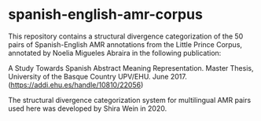 # spanish-english-amr-corpus


This repository contains a structural divergence categorization of the 50 pairs of Spanish-English AMR annotations from the Little Prince Corpus, annotated by Noelia Migueles Abraira in the following publication:

 A Study Towards Spanish Abstract Meaning Representation. Master Thesis, University of the Basque Country UPV/EHU. June 2017.(https://addi.ehu.es/handle/10810/22056)
 
 The structural divergence categorization system for multilingual AMR pairs used here was developed by Shira Wein in 2020.
